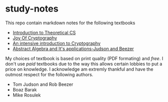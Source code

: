 # study-notes

This repo contain markdown notes for the following textbooks

- [Introduction to Theoretical CS](https://introtcs.org)
- [Joy Of Cryptography](http://web.engr.oregonstate.edu/~rosulekm/crypto/)
- [An intensive introduction to Cryptography](https://intensecrypto.org/public/index.html)
- [Abstract Algebra and It's applications-Judson and Beezer](http://abstract.ups.edu)

My choices of textbook is based on print quality (PDF formating) and *free*.
I don't use *paid* textbooks due to the way this allows certain lobbies to put a price on knowledge.
I acknowledge  am extremly thankful and have the outmost respect for the following authors.

- Tom Judson and Rob Beezer
- Boaz Barak
- Mike Rosulek



